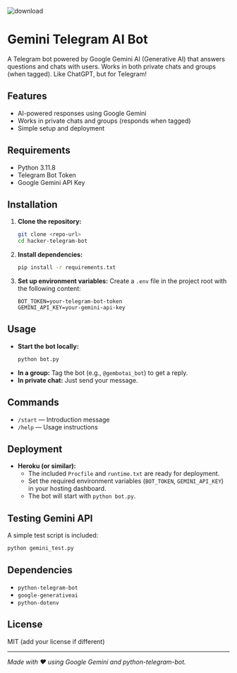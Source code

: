 ![download](https://github.com/user-attachments/assets/69b7f3a3-bc9b-4bd7-9a60-fb7ca13bbd90)
# Gemini Telegram AI Bot

A Telegram bot powered by Google Gemini AI (Generative AI) that answers questions and chats with users. Works in both private chats and groups (when tagged). Like ChatGPT, but for Telegram!

## Features
- AI-powered responses using Google Gemini
- Works in private chats and groups (responds when tagged)
- Simple setup and deployment

## Requirements
- Python 3.11.8
- Telegram Bot Token
- Google Gemini API Key

## Installation

1. **Clone the repository:**
   ```bash
   git clone <repo-url>
   cd hacker-telegram-bot
   ```

2. **Install dependencies:**
   ```bash
   pip install -r requirements.txt
   ```

3. **Set up environment variables:**
   Create a `.env` file in the project root with the following content:
   ```env
   BOT_TOKEN=your-telegram-bot-token
   GEMINI_API_KEY=your-gemini-api-key
   ```

## Usage

- **Start the bot locally:**
  ```bash
  python bot.py
  ```
- **In a group:** Tag the bot (e.g., `@gembotai_bot`) to get a reply.
- **In private chat:** Just send your message.

## Commands
- `/start` — Introduction message
- `/help` — Usage instructions

## Deployment

- **Heroku (or similar):**
  - The included `Procfile` and `runtime.txt` are ready for deployment.
  - Set the required environment variables (`BOT_TOKEN`, `GEMINI_API_KEY`) in your hosting dashboard.
  - The bot will start with `python bot.py`.

## Testing Gemini API
A simple test script is included:
```bash
python gemini_test.py
```

## Dependencies
- `python-telegram-bot`
- `google-generativeai`
- `python-dotenv`

## License
MIT (add your license if different)

---

*Made with ❤️ using Google Gemini and python-telegram-bot.* 
